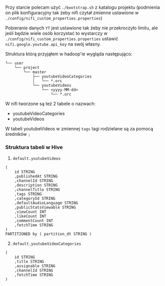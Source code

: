 Przy starcie polecam użyć `./bootstrap.sh` z katalogu projektu (podmienia on plik konfiguracyjny tak żeby nifi czytał zmienne ustawione w `./config/nifi_custom_properties.properties`)

Pobieranie danych `YT` jest ustawione tak żeby nie przekroczyło limitu, ale jeśli będzie wiele osób korzystać to wystarczy w `./config/nifi_custom_properties.properties` ustawić `nifi.google.youtube.api_key` na swój własny.

Struktura którą przyjąłem w hadoop'ie wygląda następująco:

```
└── user
    └── project
        └── master
            ├── youtubeVideoCategories
            │   └── *.orc
            └── youtubeVideos
                └── <yyyy-MM-dd>
                    └── *.orc
```

W nifi tworzone są też 2 tabele o nazwach: 
- youtubeVideoCategories
- youtubeVideos


W tabeli youtubeVideos w zmiennej `tags` tagi rodzielane są za pomocą średników `;` 






### Struktura tabeli w Hive

1. `default.youtubeVideos`

```
(
    id STRING
    ,publishedAt STRING
    ,channelId STRING
    ,description STRING
    ,channelTitle STRING
    ,tags STRING
    ,categoryId STRING
    ,defaultAudioLanguage STRING
    ,publicStatsViewable STRING
    ,viewCount INT
    ,likeCount INT
    ,commentCount INT
    ,fetchTime STRING
)
PARTITIONED by ( partition_dt STRING )
```

2. `default.youtubeVideoCategories`

```
(
    id STRING
    ,title STRING
    ,assignable STRING
    ,channelId STRING
    ,fetchTime STRING
)
```